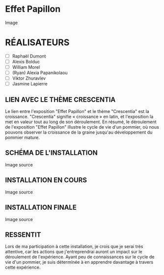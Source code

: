 # Effet Papillon

Image

# RÉALISATEURS
- [ ] Raphaël Dumont
- [ ] Alexis Bolduc
- [ ] William Morel
- [ ] (Ryan) Alexia Papanikolaou
- [ ] Viktor Zhuravlev
- [ ] Jasmine Lapierre

## LIEN AVEC LE THÈME CRESCENTIA
Le lien entre l'exposition "Effet Papillon" et le thème "Crescentia" est la croissance. "Crescentia" signifie « croissance » en latin, et l'exposition la met en valeur tout au long de son déroulement. En résumé, le déroulement de l'exposition "Effet Papillon" illustre le cycle de vie d'un pommier, où nous pouvons observer la croissance de la graine jusqu'au développement du pommier mature.

## SCHÉMA DE L'INSTALLATION

Image
source

## INSTALLATION EN COURS

Image
source

## INSTALLATION FINALE

Image
source

## RESSENTIT
Lors de ma participation à cette installation, je crois que je serai très attentive, car les actions que j'entreprendrai auront un impact sur le déroulement de l'expérience. Ayant peu de connaissances sur le cycle de vie d'un pommier, je suis déterminée à en apprendre davantage à travers cette expérience.
